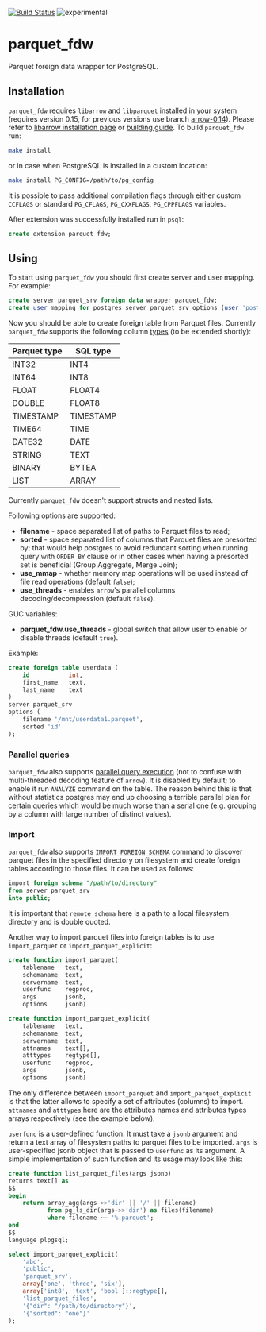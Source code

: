 [![Build Status](https://travis-ci.org/adjust/parquet_fdw.svg?branch=master)](https://travis-ci.org/adjust/parquet_fdw) ![experimental](https://img.shields.io/badge/status-experimental-orange)

# parquet_fdw

Parquet foreign data wrapper for PostgreSQL.

## Installation

`parquet_fdw` requires `libarrow` and `libparquet` installed in your system (requires version 0.15, for previous versions use branch [arrow-0.14](https://github.com/adjust/parquet_fdw/tree/arrow-0.14)). Please refer to [libarrow installation page](https://arrow.apache.org/install/) or [building guide](https://github.com/apache/arrow/blob/master/cpp/README.md).
To build `parquet_fdw` run:
```sh
make install
```
or in case when PostgreSQL is installed in a custom location:
```sh
make install PG_CONFIG=/path/to/pg_config
```
It is possible to pass additional compilation flags through either custom
`CCFLAGS` or standard `PG_CFLAGS`, `PG_CXXFLAGS`, `PG_CPPFLAGS` variables.

After extension was successfully installed run in `psql`:
```sql
create extension parquet_fdw;
```

## Using
To start using `parquet_fdw` you should first create server and user mapping. For example:
```sql
create server parquet_srv foreign data wrapper parquet_fdw;
create user mapping for postgres server parquet_srv options (user 'postgres');
```
Now you should be able to create foreign table from Parquet files. Currently `parquet_fdw` supports the following column [types](https://github.com/apache/arrow/blob/master/cpp/src/arrow/type.h) (to be extended shortly):

| Parquet type |  SQL type |
|--------------|-----------|
|        INT32 |      INT4 |
|        INT64 |      INT8 |
|        FLOAT |    FLOAT4 |
|       DOUBLE |    FLOAT8 |
|    TIMESTAMP | TIMESTAMP |
|       TIME64 |      TIME |
|       DATE32 |      DATE |
|       STRING |      TEXT |
|       BINARY |     BYTEA |
|         LIST |     ARRAY |

Currently `parquet_fdw` doesn't support structs and nested lists.

Following options are supported:
* **filename** - space separated list of paths to Parquet files to read;
* **sorted** - space separated list of columns that Parquet files are presorted by; that would help postgres to avoid redundant sorting when running query with `ORDER BY` clause or in other cases when having a presorted set is beneficial (Group Aggregate, Merge Join);
* **use_mmap** - whether memory map operations will be used instead of file read operations (default `false`);
* **use_threads** - enables `arrow`'s parallel columns decoding/decompression (default `false`).

GUC variables:
* **parquet_fdw.use_threads** - global switch that allow user to enable or disable threads (default `true`).

Example:
```sql
create foreign table userdata (
    id           int,
    first_name   text,
    last_name    text
)
server parquet_srv
options (
    filename '/mnt/userdata1.parquet',
    sorted 'id'
);
```

### Parallel queries
`parquet_fdw` also supports [parallel query execution](https://www.postgresql.org/docs/current/parallel-query.html) (not to confuse with multi-threaded decoding feature of `arrow`). It is disabled by default; to enable it run `ANALYZE` command on the table. The reason behind this is that without statistics postgres may end up choosing a terrible parallel plan for certain queries which would be much worse than a serial one (e.g. grouping by a column with large number of distinct values).

### Import

`parquet_fdw` also supports [`IMPORT FOREIGN SCHEMA`](https://www.postgresql.org/docs/current/sql-importforeignschema.html) command to discover parquet files in the specified directory on filesystem and create foreign tables according to those files. It can be used as follows:

```sql
import foreign schema "/path/to/directory"
from server parquet_srv
into public;
```

It is important that `remote_schema` here is a path to a local filesystem directory and is double quoted.

Another way to import parquet files into foreign tables is to use `import_parquet` or `import_parquet_explicit`:

```sql
create function import_parquet(
    tablename   text,
    schemaname  text,
    servername  text,
    userfunc    regproc,
    args        jsonb,
    options     jsonb)

create function import_parquet_explicit(
    tablename   text,
    schemaname  text,
    servername  text,
    attnames    text[],
    atttypes    regtype[],
    userfunc    regproc,
    args        jsonb,
    options     jsonb)
```

The only difference between `import_parquet` and `import_parquet_explicit` is that the latter allows to specify a set of attributes (columns) to import. `attnames` and `atttypes` here are the attributes names and attributes types arrays respectively (see the example below).

`userfunc` is a user-defined function. It must take a `jsonb` argument and return a text array of filesystem paths to parquet files to be imported. `args` is user-specified jsonb object that is passed to `userfunc` as its argument. A simple implementation of such function and its usage may look like this:

```sql
create function list_parquet_files(args jsonb)
returns text[] as
$$
begin
    return array_agg(args->>'dir' || '/' || filename)
           from pg_ls_dir(args->>'dir') as files(filename)
           where filename ~~ '%.parquet';
end
$$
language plpgsql;

select import_parquet_explicit(
    'abc',
    'public',
    'parquet_srv',
    array['one', 'three', 'six'],
    array['int8', 'text', 'bool']::regtype[],
    'list_parquet_files',
    '{"dir": "/path/to/directory"}',
    '{"sorted": "one"}'
);
```

